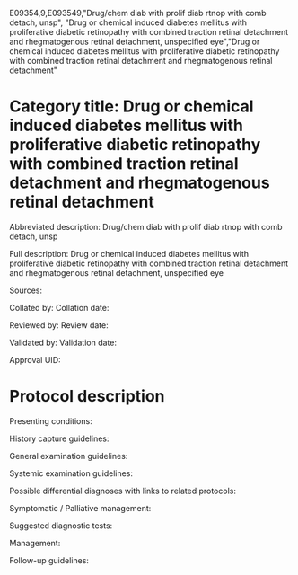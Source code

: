 E09354,9,E093549,"Drug/chem diab with prolif diab rtnop with comb detach, unsp", "Drug or chemical induced diabetes mellitus with proliferative diabetic retinopathy with combined traction retinal detachment and rhegmatogenous retinal detachment, unspecified eye","Drug or chemical induced diabetes mellitus with proliferative diabetic retinopathy with combined traction retinal detachment and rhegmatogenous retinal detachment"
# Category title: Drug or chemical induced diabetes mellitus with proliferative diabetic retinopathy with combined traction retinal detachment and rhegmatogenous retinal detachment

Abbreviated description: Drug/chem diab with prolif diab rtnop with comb detach, unsp

Full description: Drug or chemical induced diabetes mellitus with proliferative diabetic retinopathy with combined traction retinal detachment and rhegmatogenous retinal detachment, unspecified eye

Sources:

Collated by:
Collation date:

Reviewed by:
Review date:

Validated by:
Validation date:

Approval UID:

# Protocol description

Presenting conditions:

History capture guidelines:

General examination guidelines:

Systemic examination guidelines:

Possible differential diagnoses with links to related protocols:

Symptomatic / Palliative management:

Suggested diagnostic tests:

Management:

Follow-up guidelines:
